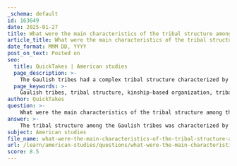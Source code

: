 ```yaml
---
_schema: default
id: 163649
date: 2025-01-27
title: What were the main characteristics of the tribal structure among the Gaulish tribes?
article_title: What were the main characteristics of the tribal structure among the Gaulish tribes?
date_format: MMM DD, YYYY
post_on_text: Posted on
seo:
  title: QuickTakes | American studies
  page_description: >-
    The Gaulish tribes had a complex tribal structure characterized by kinship ties, autonomy, hereditary leadership, social hierarchies, cultural identity, and interactions with each other and the Romans.
  page_keywords: >-
    Gaulish tribes, tribal structure, kinship-based organization, tribal autonomy, leadership structures, social hierarchy, cultural practices, inter-tribal relations, economic practices, Celtic heritage, Gallic Wars
author: QuickTakes
question: >-
    What were the main characteristics of the tribal structure among the Gaulish tribes?
answer: >-
    The tribal structure among the Gaulish tribes was characterized by several key features that reflected their social organization, political dynamics, and cultural practices. Here are the main characteristics:\n\n1. **Kinship-Based Organization**: The Gaulish tribes were primarily organized around kinship ties, which played a crucial role in their social structure. Families and clans formed the basic units of society, and relationships among members were often defined by bloodlines and familial connections.\n\n2. **Tribal Autonomy**: Each tribe operated as an independent entity with its own customs, leaders, and social norms. Notable tribes such as the Helvetii, Arverni, and Belgae had distinct identities and governance systems, which often led to conflicts with neighboring tribes and the Romans.\n\n3. **Leadership Structures**: Leadership within the tribes could vary, but it often included a chief or a council of elders who held authority. The chief's role was typically hereditary, passed down through family lines, which established a form of centralized authority within the tribe. This contrasts with the more egalitarian structures seen in smaller bands.\n\n4. **Social Hierarchy**: While tribes were generally less stratified than chiefdoms or states, there was still a degree of social hierarchy. Leaders and warriors often held higher status, while commoners and artisans occupied lower positions within the social structure.\n\n5. **Cultural Practices and Identity**: The Gaulish tribes shared a common Celtic cultural heritage, which included language (Gaulish), religious beliefs, and artistic expressions. Their identity was often tied to their land and natural surroundings, reflecting a deep connection to nature.\n\n6. **Inter-Tribal Relations**: The tribes frequently engaged in alliances and conflicts with one another, as well as with external powers such as the Roman Republic. These interactions were significant in shaping the political landscape of Gaul, especially during the Gallic Wars led by Julius Caesar.\n\n7. **Economic Practices**: The economy of the Gaulish tribes was primarily based on agriculture, livestock herding, and trade. The tribes often exchanged goods with one another and with neighboring cultures, which facilitated economic interdependence.\n\nIn summary, the tribal structure of the Gaulish tribes was complex and multifaceted, characterized by kinship ties, autonomous governance, social hierarchies, and a strong cultural identity. These elements played a significant role in their interactions with each other and with the Roman forces during the Gallic Wars.
subject: American studies
file_name: what-were-the-main-characteristics-of-the-tribal-structure-among-the-gaulish-tribes.md
url: /learn/american-studies/questions/what-were-the-main-characteristics-of-the-tribal-structure-among-the-gaulish-tribes
score: 8.5
---
```


&nbsp;